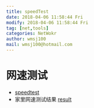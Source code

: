 ```yaml
---
title: speedTest
date: 2018-04-06 11:58:44 Fri
modify: 2018-04-06 11:58:44 Fri
tag: [net,tools]
categories: NetWokr
author: wmsj100
mail: wmsj100@hotmail.com
---
```


# 网速测试
- [speedtest](www.speedtest.net)
- 家里网速测试结果 [result](http://www.speedtest.net/result/7203394257)
